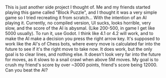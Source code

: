 This is just another side project I thought of. Me and my friends started playing this game called "Block Puzzle", and I thought it was a very simple game so I tried recreating it from scratch... With the intention of an AI playing it.
Currently, no compiled version, UI sucks, looks horrible, very slow, and the score of the AI is abysmal. (Like 200-500, in game I get like 5000 usually).
To run it, use Godot. I think like 4.1 or 4.2 will work, and to make the AI make a decision you press the right arrow key.
It's supposed to work like the AI's of Chess bots, where every move is calculated far into the future to see if it's the right move to take now.
It does work, but the only goal is to clear lines, and nothing else. It doesn't look very far into the future for moves, as it slows to a snail crawl when above 5M moves.
My goal is to crush my friend's score by over ~3000 points, friend's score being 12000. Can you beat the AI?
